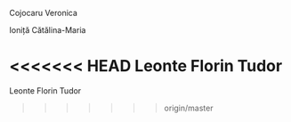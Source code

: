 
Cojocaru Veronica

Ioniță Cătălina-Maria

<<<<<<< HEAD
Leonte Florin Tudor 
=======
Leonte Florin Tudor 
>>>>>>> origin/master
